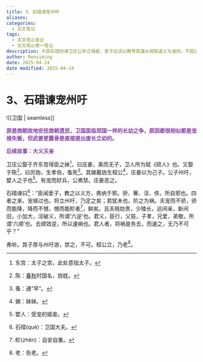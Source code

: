 ```yaml
---
title: 3、石碏谏宠州吁
aliases: 
categories:
  - 古文笔记
tags:
  - 古文观止笔记
  - 古文观止卷一笔记
description: 大臣石碏劝谏卫庄公早立储君，爱子应该以教导其遵从规矩道义为准则，不因过度宠溺而使其骄奢淫逸，最后造成祸乱。卫庄公不听劝阻，还是没有原则地宠爱公子州吁，但最终立桓公为君。后来骄纵的州吁犯上作乱，杀了卫桓公而自立为王。
author: Rensiming
date: 2025-04-24
date modified: 2025-04-24
---
```


# 3、石碏谏宠州吁

![[卫国 | seamless]]

<span style="color: #843fa1;">**原是商朝故地安抚商朝遗民，卫国面临郑国一样的长幼之争，原因都很相似都是宠禄失衡，但武姜更露骨是直接提出废长立幼的。**</span>

<span style="color: #843fa1;">**后续故事：大义灭亲**</span>

卫庄公娶于齐东宫得臣之妹[^1]，曰庄姜，美而无子，卫人所为赋《硕人》也。又娶于陈[^2]，曰厉妫，生孝伯，蚤死[^3]。其娣戴妫生桓公[^4]，庄姜以为己子。公子州吁，嬖人之子也[^5]。有宠而好兵，公弗禁。庄姜恶之。

石碏谏曰[^6]：“臣闻爱子，教之以义方，弗纳于邪。骄、奢、淫、佚，所自邪也。四者之来，宠禄过也。将立州吁，乃定之矣；若犹未也，阶之为祸。夫宠而不骄，骄而能降，降而不憾，憾而能眕者[^7]，鲜矣。且夫贱妨贵，少陵长，远间亲，新间旧，小加大，淫破义，所谓‘六逆’也。君义，臣行，父慈，子孝，兄爱，弟敬，所谓‘六顺’也。去顺效逆，所以速祸也。君人者，将祸是务去，而速之，无乃不可乎？”

弗听。其子厚与州吁游，禁之，不可。桓公立，乃老[^8]。

[^1]:东宫：太子之宫，此处意指太子。

[^2]:陈：[春秋](https://chunqiu.5000yan.com/)时国名，妫姓。

[^3]:蚤：通“早”。

[^4]:娣：妹妹。

[^5]:嬖人：受宠的姬妾。

[^6]:石碏(què)：卫国大夫。

[^7]:眕(zhěn)：自安自重。

[^8]:老：告老。

